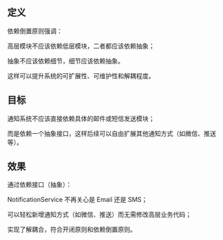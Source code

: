 ## 定义
依赖倒置原则强调：

高层模块不应该依赖低层模块，二者都应该依赖抽象；

抽象不应该依赖细节，细节应该依赖抽象。

这样可以提升系统的可扩展性、可维护性和解耦程度。

## 目标
通知系统不应该直接依赖具体的邮件或短信发送模块；

而是依赖一个抽象接口，这样后续可以自由扩展其他通知方式（如微信、推送等）。


## 效果
通过依赖接口（抽象）：

NotificationService 不再关心是 Email 还是 SMS；

可以轻松新增通知方式（如微信、推送）而无需修改高层业务代码；

实现了解耦合，符合开闭原则和依赖倒置原则。